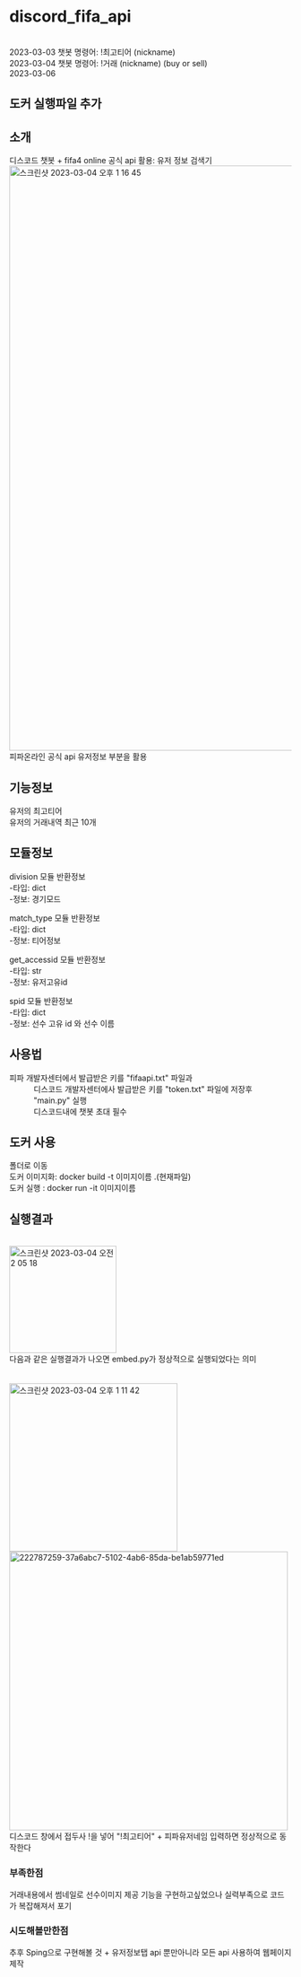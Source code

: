 # discord_fifa_api

</br> 2023-03-03 챗봇 명령어: !최고티어 (nickname)
</br> 2023-03-04 챗봇 명령어: !거래 (nickname) (buy or sell)
</br> 2023-03-06  <h2>도커 실행파일 추가</h2>

## 소개
디스코드 챗봇 + fifa4 online 공식 api 활용: 유저 정보 검색기
<img width="1043" alt="스크린샷 2023-03-04 오후 1 16 45" src="https://user-images.githubusercontent.com/100204926/222875255-a5a431cf-8d97-4f43-bfd8-2d323a88fe99.png">피파온라인 공식 api 유저정보 부분을 활용 

## 기능정보
유저의 최고티어</br>
유저의 거래내역 최근 10개



## 모듈정보

division 모듈 반환정보</br>
-타입: dict</br>
-정보: 경기모드</br>

match_type 모듈 반환정보</br>
-타입: dict</br>
-정보: 티어정보</br>

get_accessid 모듈 반환정보</br>
-타입: str</br>
-정보: 유저고유id</br>

spid 모듈 반환정보</br>
-타입: dict</br>
-정보: 선수 고유 id 와 선수 이름</br>

## 사용법
피파 개발자센터에서 발급받은 키를 "fifaapi.txt" 파일과
      </br>&nbsp;&nbsp;&nbsp;&nbsp;&nbsp;&nbsp;&nbsp;&nbsp;&nbsp;&nbsp;&nbsp;디스코드 개발자센터에사 발급받은 키를 "token.txt" 파일에 저장후 
      </br>&nbsp;&nbsp;&nbsp;&nbsp;&nbsp;&nbsp;&nbsp;&nbsp;&nbsp;&nbsp;&nbsp;"main.py" 실행
      </br>&nbsp;&nbsp;&nbsp;&nbsp;&nbsp;&nbsp;&nbsp;&nbsp;&nbsp;&nbsp;&nbsp;디스코드내에 챗봇 초대 필수


## 도커 사용
폴더로 이동 </br>
도커 이미지화: docker build -t 이미지이름 .(현재파일)</br>
도커 실행 : docker run -it 이미지이름

## 실행결과
</br><img width="191" alt="스크린샷 2023-03-04 오전 2 05 18" src="https://user-images.githubusercontent.com/100204926/222782689-525cb383-9c4a-427c-8af3-8da881a85938.png">
</br> 다음과 같은 실행결과가 나오면 embed.py가 정상적으로 실행되었다는 의미
</br>
</br>
</br><img width="300" alt="스크린샷 2023-03-04 오후 1 11 42" src="https://user-images.githubusercontent.com/100204926/222875128-a1f42226-e872-443f-a105-7ac47bc3451e.png"> <img width="497" alt="222787259-37a6abc7-5102-4ab6-85da-be1ab59771ed" src="https://user-images.githubusercontent.com/100204926/223003642-3552ce52-ff58-451e-a985-ced1b3745ddd.png">
</br> 디스코드 창에서 접두사 !을 넣어 "!최고티어" + 피파유저네임 입력하면 정상적으로 동작한다



### 부족한점
거래내용에서 썸네일로 선수이미지 제공 기능을 구현하고싶었으나 실력부족으로 코드가 복잡해져서 포기

### 시도해볼만한점
추후 Sping으로 구현해볼 것 + 유저정보탭 api 뿐만아니라 모든 api 사용하여 웹페이지 제작
